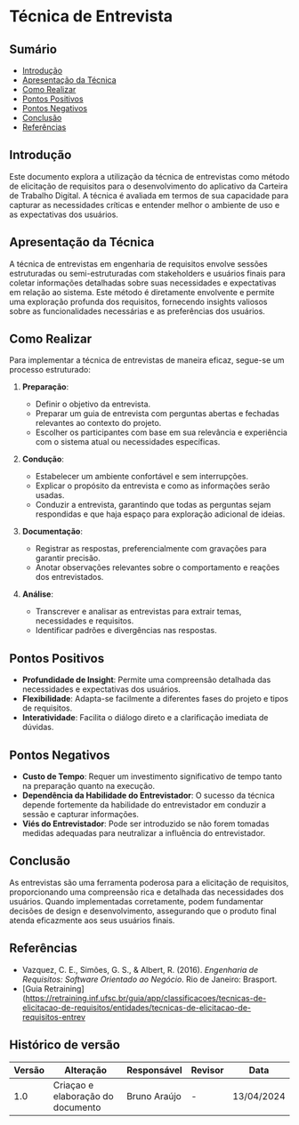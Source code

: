 # Técnica de Entrevista

## Sumário
- [Introdução](#Introdução)
- [Apresentação da Técnica](#Apresentação-da-Técnica)
- [Como Realizar](#Como-Realizar)
- [Pontos Positivos](#Pontos-Positivos)
- [Pontos Negativos](#Pontos-Negativos)
- [Conclusão](#Conclusão)
- [Referências](#Referências)

## Introdução

Este documento explora a utilização da técnica de entrevistas como método de elicitação de requisitos para o desenvolvimento do aplicativo da Carteira de Trabalho Digital. A técnica é avaliada em termos de sua capacidade para capturar as necessidades críticas e entender melhor o ambiente de uso e as expectativas dos usuários.

## Apresentação da Técnica

A técnica de entrevistas em engenharia de requisitos envolve sessões estruturadas ou semi-estruturadas com stakeholders e usuários finais para coletar informações detalhadas sobre suas necessidades e expectativas em relação ao sistema. Este método é diretamente envolvente e permite uma exploração profunda dos requisitos, fornecendo insights valiosos sobre as funcionalidades necessárias e as preferências dos usuários.

## Como Realizar

Para implementar a técnica de entrevistas de maneira eficaz, segue-se um processo estruturado:

1. **Preparação**:
   - Definir o objetivo da entrevista.
   - Preparar um guia de entrevista com perguntas abertas e fechadas relevantes ao contexto do projeto.
   - Escolher os participantes com base em sua relevância e experiência com o sistema atual ou necessidades específicas.

2. **Condução**:
   - Estabelecer um ambiente confortável e sem interrupções.
   - Explicar o propósito da entrevista e como as informações serão usadas.
   - Conduzir a entrevista, garantindo que todas as perguntas sejam respondidas e que haja espaço para exploração adicional de ideias.

3. **Documentação**:
   - Registrar as respostas, preferencialmente com gravações para garantir precisão.
   - Anotar observações relevantes sobre o comportamento e reações dos entrevistados.

4. **Análise**:
   - Transcrever e analisar as entrevistas para extrair temas, necessidades e requisitos.
   - Identificar padrões e divergências nas respostas.

## Pontos Positivos

- **Profundidade de Insight**: Permite uma compreensão detalhada das necessidades e expectativas dos usuários.
- **Flexibilidade**: Adapta-se facilmente a diferentes fases do projeto e tipos de requisitos.
- **Interatividade**: Facilita o diálogo direto e a clarificação imediata de dúvidas.

## Pontos Negativos

- **Custo de Tempo**: Requer um investimento significativo de tempo tanto na preparação quanto na execução.
- **Dependência da Habilidade do Entrevistador**: O sucesso da técnica depende fortemente da habilidade do entrevistador em conduzir a sessão e capturar informações.
- **Viés do Entrevistador**: Pode ser introduzido se não forem tomadas medidas adequadas para neutralizar a influência do entrevistador.

## Conclusão

As entrevistas são uma ferramenta poderosa para a elicitação de requisitos, proporcionando uma compreensão rica e detalhada das necessidades dos usuários. Quando implementadas corretamente, podem fundamentar decisões de design e desenvolvimento, assegurando que o produto final atenda eficazmente aos seus usuários finais.

## Referências

- Vazquez, C. E., Simões, G. S., & Albert, R. (2016). *Engenharia de Requisitos: Software Orientado ao Negócio*. Rio de Janeiro: Brasport.
- [Guia Retraining](https://retraining.inf.ufsc.br/guia/app/classificacoes/tecnicas-de-elicitacao-de-requisitos/entidades/tecnicas-de-elicitacao-de-requisitos-entrev

## Histórico de versão
| Versão | Alteração | Responsável | Revisor | Data |
| - | - | - | - | - |
| 1.0 | Criaçao e elaboração do documento | Bruno Araújo | - | 13/04/2024 |

